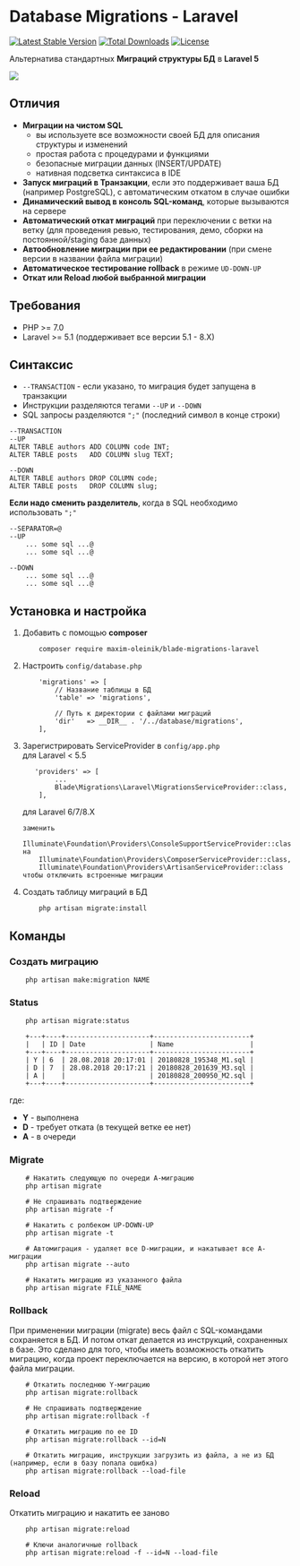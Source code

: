 Database Migrations - Laravel
==========================
[![Latest Stable Version](https://poser.pugx.org/maxim-oleinik/blade-migrations-laravel/v/stable)](https://packagist.org/packages/maxim-oleinik/blade-migrations-laravel)
<a href="https://packagist.org/packages/maxim-oleinik/blade-migrations-laravel"><img src="https://poser.pugx.org/maxim-oleinik/blade-migrations-laravel/d/total.svg" alt="Total Downloads"></a>
<a href="https://packagist.org/packages/maxim-oleinik/blade-migrations-laravel"><img src="https://poser.pugx.org/maxim-oleinik/blade-migrations-laravel/license.svg" alt="License"></a>

Альтернатива стандартных **Миграций структуры БД** в **Laravel 5**

![](https://habrastorage.org/webt/9w/hm/1i/9whm1icwtg7per-15vfhyjejcx8.png)

Отличия
-----------
* **Миграции на чистом SQL**
    * вы используете все возможности своей БД для описания структуры и изменений
    * простая работа с процедурами и функциями
    * безопасные миграции данных (INSERT/UPDATE)
    * нативная подсветка синтаксиса в IDE
* **Запуск миграций в Транзакции**, если это поддерживает ваша БД (например PostgreSQL), с автоматическим откатом в случае ошибки
* **Динамический вывод в консоль SQL-команд**, которые вызываются на сервере
* **Автоматический откат миграций** при переключении с ветки на ветку (для проведения ревью, тестирования, демо, сборки на постоянной/staging базе данных)
* **Автообновление миграции при ее редактировании** (при смене версии в названии файла миграции)
* **Автоматическое тестирование rollback** в режиме `UD-DOWN-UP`
* **Откат или Reload любой выбранной миграции**


Требования
---------
* PHP >= 7.0
* Laravel >= 5.1 (поддерживает все версии 5.1 - 8.X)


Синтаксис
---------
* `--TRANSACTION` - если указано, то миграция будет запущена в транзакции
* Инструкции разделяются тегами `--UP` и `--DOWN`
* SQL запросы разделяются `";"` (последний символ в конце строки)
```
--TRANSACTION
--UP
ALTER TABLE authors ADD COLUMN code INT;
ALTER TABLE posts   ADD COLUMN slug TEXT;

--DOWN
ALTER TABLE authors DROP COLUMN code;
ALTER TABLE posts   DROP COLUMN slug;
```

**Если надо сменить разделитель**, когда в SQL необходимо использовать `";"`
```
--SEPARATOR=@
--UP
    ... some sql ...@
    ... some sql ...@

--DOWN
    ... some sql ...@
    ... some sql ...@
```




Установка и настройка
---------

1. Добавить с помощью **composer**
    ```
        composer require maxim-oleinik/blade-migrations-laravel
    ```

2. Настроить `config/database.php`
    ```
        'migrations' => [
            // Название таблицы в БД
            'table' => 'migrations',

            // Путь к директории с файлами миграций
            'dir'   => __DIR__ . '/../database/migrations',
        ],
    ```

3. Зарегистрировать ServiceProvider в `config/app.php`  
   для Laravel < 5.5
    ```
       'providers' => [
            ...
            Blade\Migrations\Laravel\MigrationsServiceProvider::class,
        ],
    ```

    для Laravel 6/7/8.X
    ```
    заменить
        Illuminate\Foundation\Providers\ConsoleSupportServiceProvider::class
    на
        Illuminate\Foundation\Providers\ComposerServiceProvider::class,
        Illuminate\Foundation\Providers\ArtisanServiceProvider::class
    чтобы отключить встроенные миграции
    ```

4. Создать таблицу миграций в БД
    ```
        php artisan migrate:install
    ```


Команды
---------

### Создать миграцию
```
    php artisan make:migration NAME
```


### Status
```
    php artisan migrate:status

    +---+----+---------------------+------------------------+
    |   | ID | Date                | Name                   |
    +---+----+---------------------+------------------------+
    | Y | 6  | 28.08.2018 20:17:01 | 20180828_195348_M1.sql |
    | D | 7  | 28.08.2018 20:17:21 | 20180828_201639_M3.sql |
    | A |    |                     | 20180828_200950_M2.sql |
    +---+----+---------------------+------------------------+
```
где:
* **Y** - выполнена
* **D** - требует отката (в текущей ветке ее нет)
* **A** - в очереди


### Migrate
```
    # Накатить следующую по очереди А-миграцию
    php artisan migrate

    # Не спрашивать подтверждение
    php artisan migrate -f

    # Накатить с ролбеком UP-DOWN-UP
    php artisan migrate -t

    # Автомиграция - удаляет все D-миграции, и накатывает все А-миграции
    php artisan migrate --auto

    # Накатить миграцию из указанного файла
    php artisan migrate FILE_NAME
```


### Rollback

При применении миграции (migrate) весь файл с SQL-командами сохраняется в БД. И потом откат делается из инструкций, сохраненных в базе.
Это сделано для того, чтобы иметь возможность откатить миграцию, когда проект переключается на версию, в которой нет этого файла миграции.
```
    # Откатить последнюю Y-миграцию
    php artisan migrate:rollback

    # Не спрашивать подтверждение
    php artisan migrate:rollback -f

    # Откатить миграцию по ее ID
    php artisan migrate:rollback --id=N

    # Откатить миграцию, инструкции загрузить из файла, а не из БД (например, если в базу попала ошибка)
    php artisan migrate:rollback --load-file
```


### Reload
Откатить миграцию и накатить ее заново
```
    php artisan migrate:reload

    # Ключи аналогичные rollback
    php artisan migrate:reload -f --id=N --load-file
```
